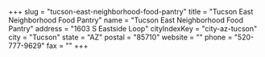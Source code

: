 +++
slug = "tucson-east-neighborhood-food-pantry"
title = "Tucson East Neighborhood Food Pantry"
name = "Tucson East Neighborhood Food Pantry"
address = "1603 S  Eastside Loop"
cityIndexKey = "city-az-tucson"
city = "Tucson"
state = "AZ"
postal = "85710"
website = ""
phone = "520-777-9629"
fax = ""
+++
